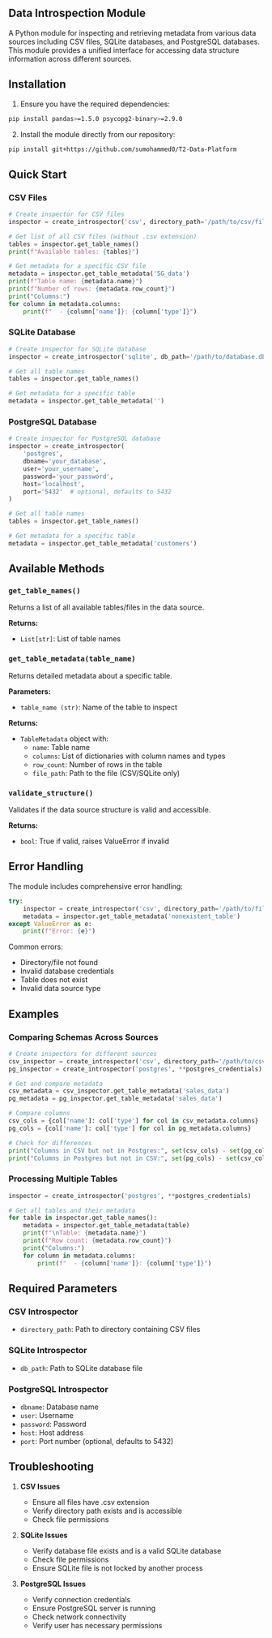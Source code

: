 ## Data Introspection Module

A Python module for inspecting and retrieving metadata from various data sources including CSV files, SQLite databases, and PostgreSQL databases. This module provides a unified interface for accessing data structure information across different sources.

## Installation

1. Ensure you have the required dependencies:
```bash
pip install pandas>=1.5.0 psycopg2-binary>=2.9.0
```
2. Install the module directly from our repository:

```bash
pip install git+https://github.com/sumohammed0/T2-Data-Platform
```

## Quick Start

### CSV Files
```python
# Create inspector for CSV files
inspector = create_introspector('csv', directory_path='/path/to/csv/files')

# Get list of all CSV files (without .csv extension)
tables = inspector.get_table_names()
print(f"Available tables: {tables}")

# Get metadata for a specific CSV file
metadata = inspector.get_table_metadata('5G_data')
print(f"Table name: {metadata.name}")
print(f"Number of rows: {metadata.row_count}")
print("Columns:")
for column in metadata.columns:
    print(f"  - {column['name']}: {column['type']}")
```

### SQLite Database
```python
# Create inspector for SQLite database
inspector = create_introspector('sqlite', db_path='/path/to/database.db')

# Get all table names
tables = inspector.get_table_names()

# Get metadata for a specific table
metadata = inspector.get_table_metadata('')
```

### PostgreSQL Database
```python
# Create inspector for PostgreSQL database
inspector = create_introspector(
    'postgres',
    dbname='your_database',
    user='your_username',
    password='your_password',
    host='localhost',
    port='5432'  # optional, defaults to 5432
)

# Get all table names
tables = inspector.get_table_names()

# Get metadata for a specific table
metadata = inspector.get_table_metadata('customers')
```

## Available Methods

### `get_table_names()`
Returns a list of all available tables/files in the data source.

**Returns:**
- `List[str]`: List of table names

### `get_table_metadata(table_name)`
Returns detailed metadata about a specific table.

**Parameters:**
- `table_name (str)`: Name of the table to inspect

**Returns:**
- `TableMetadata` object with:
  - `name`: Table name
  - `columns`: List of dictionaries with column names and types
  - `row_count`: Number of rows in the table
  - `file_path`: Path to the file (CSV/SQLite only)

### `validate_structure()`
Validates if the data source structure is valid and accessible.

**Returns:**
- `bool`: True if valid, raises ValueError if invalid

## Error Handling

The module includes comprehensive error handling:

```python
try:
    inspector = create_introspector('csv', directory_path='/path/to/files')
    metadata = inspector.get_table_metadata('nonexistent_table')
except ValueError as e:
    print(f"Error: {e}")
```

Common errors:
- Directory/file not found
- Invalid database credentials
- Table does not exist
- Invalid data source type

## Examples

### Comparing Schemas Across Sources
```python
# Create inspectors for different sources
csv_inspector = create_introspector('csv', directory_path='/path/to/csv')
pg_inspector = create_introspector('postgres', **postgres_credentials)

# Get and compare metadata
csv_metadata = csv_inspector.get_table_metadata('sales_data')
pg_metadata = pg_inspector.get_table_metadata('sales_data')

# Compare columns
csv_cols = {col['name']: col['type'] for col in csv_metadata.columns}
pg_cols = {col['name']: col['type'] for col in pg_metadata.columns}

# Check for differences
print("Columns in CSV but not in Postgres:", set(csv_cols) - set(pg_cols))
print("Columns in Postgres but not in CSV:", set(pg_cols) - set(csv_cols))
```

### Processing Multiple Tables
```python
inspector = create_introspector('postgres', **postgres_credentials)

# Get all tables and their metadata
for table in inspector.get_table_names():
    metadata = inspector.get_table_metadata(table)
    print(f"\nTable: {metadata.name}")
    print(f"Row count: {metadata.row_count}")
    print("Columns:")
    for column in metadata.columns:
        print(f"  - {column['name']}: {column['type']}")
```

## Required Parameters

### CSV Introspector
- `directory_path`: Path to directory containing CSV files

### SQLite Introspector
- `db_path`: Path to SQLite database file

### PostgreSQL Introspector
- `dbname`: Database name
- `user`: Username
- `password`: Password
- `host`: Host address
- `port`: Port number (optional, defaults to 5432)

## Troubleshooting

1. **CSV Issues**
   - Ensure all files have .csv extension
   - Verify directory path exists and is accessible
   - Check file permissions

2. **SQLite Issues**
   - Verify database file exists and is a valid SQLite database
   - Check file permissions
   - Ensure SQLite file is not locked by another process

3. **PostgreSQL Issues**
   - Verify connection credentials
   - Ensure PostgreSQL server is running
   - Check network connectivity
   - Verify user has necessary permissions